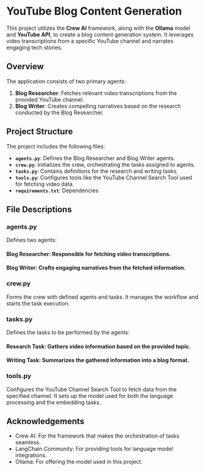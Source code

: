 # YouTube Blog Content Generation

This project utilizes the **Crew AI** framework, along with the **Ollama** model and **YouTube API**, to create a blog content generation system. It leverages video transcriptions from a specific YouTube channel and narrates engaging tech stories.

## Overview

The application consists of two primary agents:
1. **Blog Researcher**: Fetches relevant video transcriptions from the provided YouTube channel.
2. **Blog Writer**: Creates compelling narratives based on the research conducted by the Blog Researcher.

## Project Structure

The project includes the following files:

- **`agents.py`**: Defines the Blog Researcher and Blog Writer agents.
- **`crew.py`**: Initializes the crew, orchestrating the tasks assigned to agents.
- **`tasks.py`**: Contains definitions for the research and writing tasks.
- **`tools.py`**: Configures tools like the YouTube Channel Search Tool used for fetching video data.
- **`requirements.txt`**: Dependencies

## File Descriptions
### agents.py
Defines two agents:

#### Blog Researcher: Responsible for fetching video transcriptions.
#### Blog Writer: Crafts engaging narratives from the fetched information.
### crew.py
Forms the crew with defined agents and tasks. It manages the workflow and starts the task execution.

### tasks.py
Defines the tasks to be performed by the agents:

#### Research Task: Gathers video information based on the provided topic.
#### Writing Task: Summarizes the gathered information into a blog format.

### tools.py
Configures the YouTube Channel Search Tool to fetch data from the specified channel. It sets up the model used for both the language processing and the embedding tasks.

## Acknowledgements
- Crew AI: For the framework that makes the orchestration of tasks seamless.
- LangChain Community: For providing tools for language model integrations.
- Ollama: For offering the model used in this project.


